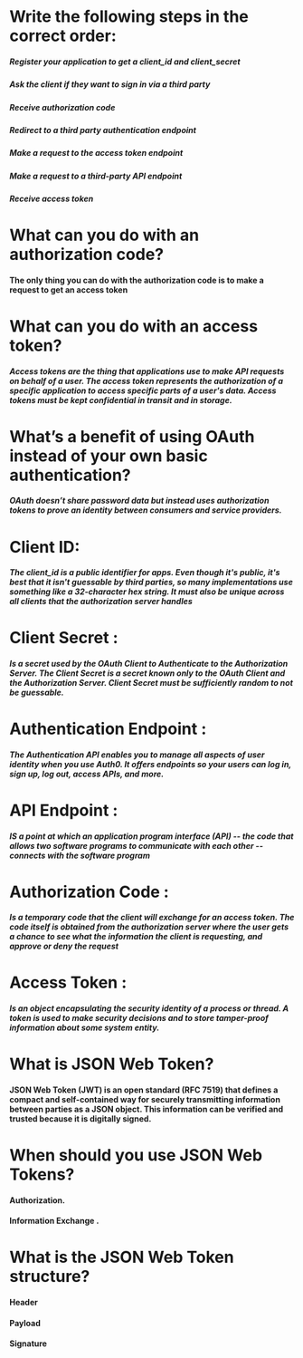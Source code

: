 # Write the following steps in the correct order:
##### Register your application to get a client_id and client_secret
##### Ask the client if they want to sign in via a third party
##### Receive authorization code
##### Redirect to a third party authentication endpoint
##### Make a request to the access token endpoint
##### Make a request to a third-party API endpoint
##### Receive access token

# What can you do with an authorization code? 
#### The only thing you can do with the authorization code is to make a request to get an access token

# What can you do with an access token?
##### Access tokens are the thing that applications use to make API requests on behalf of a user. The access token represents the authorization of a specific application to access specific parts of a user's data. Access tokens must be kept confidential in transit and in storage.

# What’s a benefit of using OAuth instead of your own basic authentication?
##### OAuth doesn’t share password data but instead uses authorization tokens to prove an identity between consumers and service providers.


# Client ID:
##### The client_id is a public identifier for apps. Even though it's public, it's best that it isn't guessable by third parties, so many implementations use something like a 32-character hex string. It must also be unique across all clients that the authorization server handles
# Client Secret : 
##### Is a secret used by the OAuth Client to Authenticate to the Authorization Server. The Client Secret is a secret known only to the OAuth Client and the Authorization Server. Client Secret must be sufficiently random to not be guessable.
# Authentication Endpoint : 
##### The Authentication API enables you to manage all aspects of user identity when you use Auth0. It offers endpoints so your users can log in, sign up, log out, access APIs, and more.
# API Endpoint :
##### IS a point at which an application program interface (API) -- the code that allows two software programs to communicate with each other -- connects with the software program 
# Authorization Code :
##### Is a temporary code that the client will exchange for an access token. The code itself is obtained from the authorization server where the user gets a chance to see what the information the client is requesting, and approve or deny the request
# Access Token : 
##### Is an object encapsulating the security identity of a process or thread. A token is used to make security decisions and to store tamper-proof information about some system entity.


# What is JSON Web Token? 
#### JSON Web Token (JWT) is an open standard (RFC 7519) that defines a compact and self-contained way for securely transmitting information between parties as a JSON object. This information can be verified and trusted because it is digitally signed.

# When should you use JSON Web Tokens?
#### Authorization. 
#### Information Exchange .


# What is the JSON Web Token structure? 
#### Header
#### Payload
#### Signature

